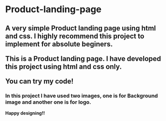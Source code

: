 # Product-landing-page
<h2>A very simple Product landing page using html and css. I highly recommend this project to implement for absolute beginers.

This is a Product landing page. I have developed this project using html and css only.

You can try my code!</h2>


<h3>In this project I have used two images, one is for Background image and another one is for logo.</h3>
<b>Happy designing!!</b>
